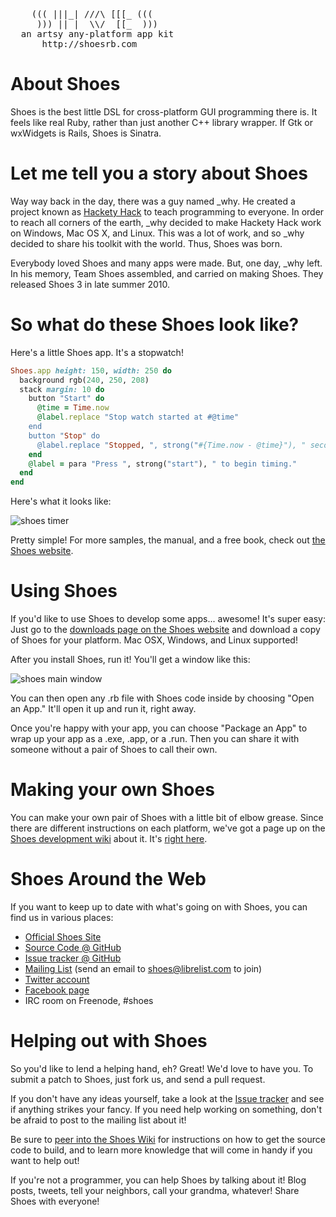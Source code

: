 <pre>
    ((( |||_| ///\ [[[_ (((
     ))) || |  \\/  [[_  )))
  an artsy any-platform app kit
      http://shoesrb.com
</pre>

# About Shoes

Shoes is the best little DSL for cross-platform GUI programming there is. It feels like real Ruby, rather than just another C++ library wrapper. If Gtk or wxWidgets is Rails, Shoes is Sinatra.

# Let me tell you a story about Shoes

  Way way back in the day, there was a guy named \_why. He created a project known as [Hackety Hack](http://hackety-hack.com) to teach programming to everyone. In order to reach all corners of the earth, \_why decided to make Hackety Hack work on Windows, Mac OS X, and Linux. This was a lot of work, and so \_why decided to share his toolkit with the world. Thus, Shoes was born.

Everybody loved Shoes and many apps were made. But, one day, \_why left. In his memory, Team Shoes assembled, and carried on making Shoes. They released Shoes 3 in late summer 2010.

# So what do these Shoes look like?

Here's a little Shoes app. It's a stopwatch!

```ruby
Shoes.app height: 150, width: 250 do
  background rgb(240, 250, 208)
  stack margin: 10 do
    button "Start" do
      @time = Time.now
      @label.replace "Stop watch started at #@time"
    end
    button "Stop" do
      @label.replace "Stopped, ", strong("#{Time.now - @time}"), " seconds elapsed."
    end
    @label = para "Press ", strong("start"), " to begin timing."
  end
end
```

Here's what it looks like:

![shoes timer](https://github.com/shoes/shoes/raw/develop/manual-snapshots/simple-timer.png)

Pretty simple! For more samples, the manual, and a free book, check out [the Shoes website](http://shoesrb.com/).

# Using Shoes

If you'd like to use Shoes to develop some apps... awesome! It's super easy: Just go to the [downloads page on the Shoes website](http://shoesrb.com/downloads) and download a copy of Shoes for your platform. Mac OSX, Windows, and Linux supported!

After you install Shoes, run it! You'll get a window like this:

![shoes main window](https://github.com/shoes/shoes/raw/develop/static/shoes_main_window.png)

You can then open any .rb file with Shoes code inside by choosing "Open an App." It'll open it up and run it, right away.

Once you're happy with your app, you can choose "Package an App" to wrap up your app as a .exe, .app, or a .run. Then you can share it with someone without a pair of Shoes to call their own.

# Making your own Shoes

You can make your own pair of Shoes with a little bit of elbow grease. Since there are different instructions on each platform, we've got a page up on the [Shoes development wiki](http://github.com/shoes/shoes/wiki) about it. It's [right here](https://github.com/shoes/shoes/wiki/Building-Shoes).

# Shoes Around the Web

If you want to keep up to date with what's going on with Shoes, you can find us in various places:

* [Official Shoes Site](http://shoesrb.com/)
* [Source Code @ GitHub](http://github.com/shoes/shoes)
* [Issue tracker @ GitHub](http://github.com/shoes/shoes/issues)
* [Mailing List](http://librelist.com/browser/shoes/) (send an email to shoes@librelist.com to join)
* [Twitter account](http://twitter.com/shoooesrb)
* [Facebook page](http://www.facebook.com/pages/Shoes/132605040125019)
* IRC room on Freenode, #shoes

# Helping out with Shoes

So you'd like to lend a helping hand, eh? Great! We'd love to have you. To submit a patch to Shoes, just fork us, and send a pull request.

If you don't have any ideas yourself, take a look at the [Issue tracker](http://github.com/shoes/shoes/issues) and see if anything strikes your fancy. If you need help working on something, don't be afraid to post to the mailing list about it!

Be sure to [peer into the Shoes Wiki](https://github.com/shoes/shoes/wiki) for instructions on how to get the source code to build, and to learn more knowledge that will come in handy if you want to help out!

If you're not a programmer, you can help Shoes by talking about it! Blog posts, tweets, tell your neighbors, call your grandma, whatever! Share Shoes with everyone!